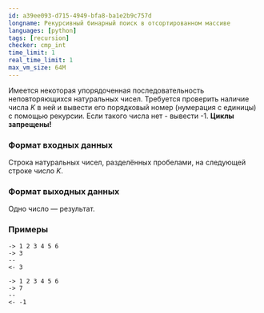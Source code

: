 ```yaml
---
id: a39ee093-d715-4949-bfa8-ba1e2b9c757d
longname: Рекурсивный бинарный поиск в отсортированном массиве
languages: [python]
tags: [recursion]
checker: cmp_int
time_limit: 1
real_time_limit: 1
max_vm_size: 64M
---
```



Имеется некоторая упорядоченная последовательность неповторяющихся натуральных чисел. Требуется проверить наличие числа *K* в ней и вывести его порядковый номер (нумерация с единицы) с помощью рекурсии. Если такого числа нет - вывести -1. **Циклы запрещены!**

### Формат входных данных

Строка натуральных чисел, разделённых пробелами, на следующей строке число *K*.

### Формат выходных данных

Одно число — результат.

### Примеры

```
-> 1 2 3 4 5 6
-> 3
--
<- 3
```

```
-> 1 2 3 4 5 6
-> 7
--
<- -1
```
